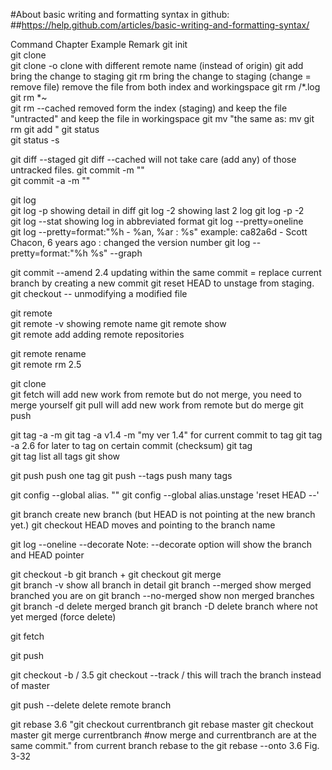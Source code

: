 #About basic writing and formatting syntax in github:
##https://help.github.com/articles/basic-writing-and-formatting-syntax/

Command	Chapter		Example	Remark
git init				
git clone <git URL>				
git clone -o <remote name> <git URL>				clone with different remote name (instead of origin)
git add <file name>				bring the change to staging
git rm <removed file name>				bring the change to staging (change = remove file) remove the file from both index and workingspace
git rm /\*.log				
git rm \*~				
git rm --cached <file name>				removed form the index (staging) and keep the file "untracted" and keep the file in workingspace
git mv <file from> <file to>				"the same as:
mv <file from> <file to>
git rm <file from>
git add <file to>"
git status				
git status -s				
				
git diff --staged			git diff --cached	will not take care (add any) of those untracked files.
git commit -m "<message>"				
git commit -a -m "<message>"				
				
git log				
git log -p				showing detail  in diff
git log -2				showing last 2 log
git log -p -2				
git log --stat				showing log in abbreviated format
git log --pretty=oneline				
git log --pretty=format:"%h - %an, %ar : %s"				example: ca82a6d - Scott Chacon, 6 years ago : changed the version number
git log --pretty=format:"%h %s" --graph				
				
git commit --amend	2.4			updating within the same commit = replace current branch by creating a new commit
git reset HEAD <file name>				to unstage from staging.
git checkout -- <file name>				unmodifying a modified file
				
git remote				
git remote -v				showing remote name
git remote show <remote name>				
git remote add <short name> <git reop url>				adding remote repositories
				
git remote rename <remote from> <remote to>				
git remote rm <remote to be delteted>	2.5			
				
				
git clone <url>				
git fetch <remote name>				will add new work from remote but do not merge, you need to merge yourself
git pull <remote name>				will add new work from remote but do merge
git push <remote name> <branch name>				
				
git tag -a <tag> -m <comment>			git tag -a v1.4 -m "my ver 1.4"	for current commit to tag
git tag -a <tag> <commit checksum>	2.6			for later to tag on certain commit (checksum)
git tag <tag>				
git tag				list all tags
git show <tag>				
				
git push <remote name> <tag>				push one tag
git push <remote name> --tags				push many tags
				
git config --global alias.<short aliases> "<command keywords>"			git config --global alias.unstage 'reset HEAD --'	
				
				
				
git branch <new branch name>				create new branch (but HEAD is not pointing at the new branch yet.)
git checkout <branch name>				HEAD moves and pointing to the branch name
				
git log --oneline --decorate				Note: --decorate option will show the branch and HEAD pointer
				
git checkout -b <new created branch>			git branch <new branch> + git checkout <new branch>	
git merge <to another branch merge in>				
git branch -v				show all branch in detail
git branch --merged				show merged branched you are on
git branch --no-merged				show non merged branches
git branch -d <branch>				delete merged branch
git branch -D <branch>				delete branch where not yet merged (force delete)
				
git fetch <remote>				
				
git push <remote> <your branch>				
				
git checkout -b <branch> <remote>/<branch>	3.5		git checkout --track <remote>/<branch>	this will trach the branch instead of master
				
git push <remote> --delete <branch>				delete remote branch
				
				
git rebase <branch basedwith>	3.6		"git checkout currentbranch
git rebase master
git checkout master
git merge currentbranch #now merge and currentbranch are at the same commit."	from current branch rebase to the <branch to>
git rebase --onto <branch base> <branch sibling> <branch main>	3.6	Fig. 3-32		

